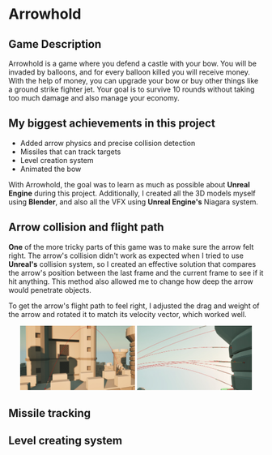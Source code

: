 # Arrowhold

## Game Description
Arrowhold is a game where you defend a castle with your bow. You will be invaded by balloons, and for every balloon killed you will receive money. With the help of money, you can upgrade your bow or buy other things like a ground strike fighter jet. Your goal is to survive 10 rounds without taking too much damage and also manage your economy.

## My biggest achievements in this project
- Added arrow physics and precise collision detection  
- Missiles that can track targets  
- Level creation system  
- Animated the bow

With Arrowhold, the goal was to learn as much as possible about **Unreal Engine** during this project. Additionally, I created all the 3D models myself using **Blender**, and also all the VFX using **Unreal Engine's** Niagara system.

## Arrow collision and flight path
**One** of the more tricky parts of this game was to make sure the arrow felt right. The arrow's collision didn't work as expected when I tried to use **Unreal's** collision system, so I created an effective solution that compares the arrow's position between the last frame and the current frame to see if it hit anything. This method also allowed me to change how deep the arrow would penetrate objects.

To get the arrow's flight path to feel right, I adjusted the drag and weight of the arrow and rotated it to match its velocity vector, which worked well.

<div align="center">
  <img src="Images/arrowhold1.jpg" width="45%" />
  <img src="Images/arrowhold2.jpg" width="45%" />
</div>

## Missile tracking


## Level creating system